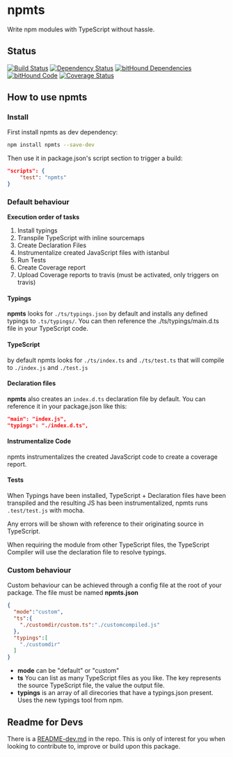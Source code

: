 # npmts
Write npm modules with TypeScript without hassle.

## Status
[![Build Status](https://travis-ci.org/pushrocks/npmts.svg?branch=master)](https://travis-ci.org/pushrocks/npmts)
[![Dependency Status](https://david-dm.org/pushrocks/npmts.svg)](https://david-dm.org/pushrocks/npmts)
[![bitHound Dependencies](https://www.bithound.io/github/pushrocks/npmts/badges/dependencies.svg)](https://www.bithound.io/github/pushrocks/npmts/master/dependencies/npm)
[![bitHound Code](https://www.bithound.io/github/pushrocks/npmts/badges/code.svg)](https://www.bithound.io/github/pushrocks/npmts)
[![Coverage Status](https://coveralls.io/repos/github/pushrocks/npmts/badge.svg?branch=master)](https://coveralls.io/github/pushrocks/npmts?branch=master)

## How to use npmts

### Install
First install npmts as dev dependency:

```sh
npm install npmts --save-dev
```

Then use it in package.json's script section to trigger a build:

```json
"scripts": {
    "test": "npmts"
}
```

### Default behaviour

**Execution order of tasks**

1. Install typings
2. Transpile TypeScript with inline sourcemaps
3. Create Declaration Files
4. Instrumentalize created JavaScript files with istanbul
5. Run Tests
6. Create Coverage report
7. Upload Coverage reports to travis (must be activated, only triggers on travis)


#### Typings
**npmts** looks for `./ts/typings.json` by default and installs any defined typings to `.ts/typings/`.
You can then reference the ./ts/typings/main.d.ts file in your TypeScript code.

#### TypeScript
by default npmts looks for `./ts/index.ts` and `./ts/test.ts` that will compile to
`./index.js` and `./test.js`

#### Declaration files
**npmts** also creates an `index.d.ts` declaration file by default.
You can reference it in your package.json like this:

```json
"main": "index.js",
"typings": "./index.d.ts",
```

#### Instrumentalize Code
npmts instrumentalizes the created JavaScript code to create a coverage report.

#### Tests
When Typings have been installed, TypeScript + Declaration files have been transpiled and the resulting JS has been instrumentalized,
npmts runs `.test/test.js` with mocha. 

Any errors will be shown with reference to their originating source in TypeScript.

When requiring the module from other TypeScript files,
the TypeScript Compiler will use the declaration file to resolve typings.



### Custom behaviour
Custom behaviour can be achieved through a config file at the root of your package.
The file must be named **npmts.json**

```json
{
  "mode":"custom",
  "ts":{
    "./customdir/custom.ts":"./customcompiled.js"
  },
  "typings":[
    "./customdir"
  ]
}
```

* **mode** can be "default" or "custom"
* **ts** You can list as many TypeScript files as you like. The key represents the source TypeScript file, the value the output file.
* **typings** is an array of all direcories that have a typings.json present. Uses the new typings tool from npm.


## Readme for Devs
There is a [README-dev.md](README-dev.md) in the repo.
This is only of interest for you when looking to contribute to, improve or build upon this package.